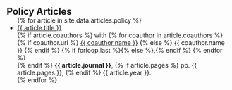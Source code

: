 <h2 id="publications" style="margin: 2px 0px -15px;">Policy Articles</h2>

<div class="publications">
  <ul>
  {% for article in site.data.articles.policy %}
    <li>
      <a href="{{ article.url }}" target="_blank" rel="noopener">{{ article.title }}</a>
      <br>
      {% if article.coauthors %}
      with
        {% for coauthor in article.coauthors %}
        {% if coauthor.url %}
        <a href="{{ coauthor.url }}" target="_blank" rel="noopener">{{ coauthor.name }}</a>
        {% else %}
        {{ coauthor.name }}
        {% endif %}
        {% if forloop.last %}{% else %},{% endif %} 
        {% endfor %}
        <br>
      {% endif %}
      <strong>{{ article.journal }}</strong>,
      {% if article.pages %}
      pp. {{ article.pages }},
      {% endif %}
      {{ article.year }}.
    </li>
  {% endfor %}
  </ul>
</div>
